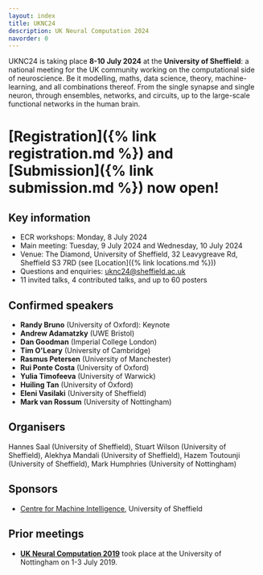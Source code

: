 ```yaml
---
layout: index
title: UKNC24
description: UK Neural Computation 2024
navorder: 0
---
```


UKNC24 is taking place **8-10 July 2024** at the **University of Sheffield**: a national meeting for the UK community working on the computational side of neuroscience. Be it modelling, maths, data science, theory, machine-learning, and all combinations thereof. From the single synapse and single neuron, through ensembles, networks, and circuits, up to the large-scale functional networks in the human brain.

# [Registration]({% link registration.md %}) and [Submission]({% link submission.md %}) now open!

## Key information

- ECR workshops: Monday, 8 July 2024
- Main meeting: Tuesday, 9 July 2024 and Wednesday, 10 July 2024
- Venue: The Diamond, University of Sheffield, 32 Leavygreave Rd, Sheffield S3 7RD (see [Location]({% link locations.md %}))
- Questions and enquiries: <uknc24@sheffield.ac.uk>
- 11 invited talks, 4 contributed talks, and up to 60 posters

## Confirmed speakers

- **Randy Bruno** (University of Oxford): Keynote
- **Andrew Adamatzky** (UWE Bristol)
- **Dan Goodman** (Imperial College London)
- **Tim O'Leary** (University of Cambridge)
- **Rasmus Petersen** (University of Manchester)
- **Rui Ponte Costa** (University of Oxford)
- **Yulia Timofeeva** (University of Warwick)
- **Huiling Tan** (University of Oxford)
- **Eleni Vasilaki** (University of Sheffield)
- **Mark van Rossum** (University of Nottingham)

## Organisers

Hannes Saal (University of Sheffield), Stuart Wilson (University of Sheffield), Alekhya Mandali (University of Sheffield), Hazem Toutounji (University of Sheffield), Mark Humphries (University of Nottingham)

## Sponsors
- [Centre for Machine Intelligence](https://www.sheffield.ac.uk/machine-intelligence), University of Sheffield

## Prior meetings

- [**UK Neural Computation 2019**](https://drmdhumphries.wixsite.com/ukneuralcomp2019) took place at the University of Nottingham on 1-3 July 2019.
